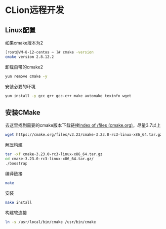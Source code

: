 # CLion远程开发

## Linux配置

如果cmake版本为2

```bash
[root@VM-8-12-centos ~ ]# cmake -version
cmake version 2.8.12.2
```

卸载自带的cmake2

```bash
yum remove cmake -y
```

安装必要的环境

```bash
yum install -y gcc g++ gcc-c++ make automake texinfo wget
```

## 安装CMake

去这里找到需要的cmake版本下载链接[Index of /files (cmake.org)](https://cmake.org/files/)，尽量3.7以上

```bash
wget https://cmake.org/files/v3.23/cmake-3.23.0-rc3-linux-x86_64.tar.gz
```

解压构建

```bash
tar -xf cmake-3.23.0-rc3-linux-x86_64.tar.gz
cd cmake-3.23.0-rc3-linux-x86_64.tar.gz/
./boostrap
```

编译链接

```bash
make
```

安装

```bash
make install
```

构建软连接

```bash
ln -s /usr/local/bin/cmake /usr/bin/cmake
```

